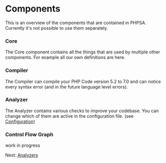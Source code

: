 # Components

This is an overview of the components that are contained in PHPSA. Currently it's not possible to use them separately.

### Core

The Core component contains all the things that are used by multiple other components. For example all our own definitions are here.

### Compiler

The Compiler can compile your PHP Code version 5.2 to 7.0 and can notice every syntax error (and in the future language level errors).

### Analyzer

The Analyzer contains various checks to improve your codebase. You can change which of them are active in the configuration file. (see [Configuration](./03_Configuration.md))

### Control Flow Graph

work in progress

Next: [Analyzers](./05_Analyzers.md)